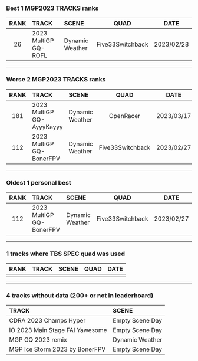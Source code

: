 ### Best 1 MGP2023 TRACKS ranks
|RANK|TRACK|SCENE|QUAD|DATE|
|:---:|:---|:---|:---:|:---:|
|26|2023 MultiGP GQ-ROFL|Dynamic Weather|Five33Switchback|2023/02/28|
---
### Worse 2 MGP2023 TRACKS ranks
|RANK|TRACK|SCENE|QUAD|DATE|
|:---:|:---|:---|:---:|:---:|
|181|2023 MultiGP GQ-AyyyKayyy|Dynamic Weather|OpenRacer|2023/03/17|
|112|2023 MultiGP GQ-BonerFPV|Dynamic Weather|Five33Switchback|2023/02/27|
---
### Oldest 1 personal best
|RANK|TRACK|SCENE|QUAD|DATE|
|:---:|:---|:---|:---:|:---:|
|112|2023 MultiGP GQ-BonerFPV|Dynamic Weather|Five33Switchback|2023/02/27|
---
### 1 tracks where TBS SPEC quad was used
|RANK|TRACK|SCENE|QUAD|DATE|
|:---:|:---|:---|:---:|:---:|
||||||
---
### 4 tracks without data (200+ or not in leaderboard)
|TRACK|SCENE|
|:---|:---|
|CDRA 2023  Champs Hyper|Empty Scene Day|
|IO 2023 Main Stage FAI Yawesome|Empty Scene Day|
|MGP GQ 2023 remix|Dynamic Weather|
|MGP Ice Storm 2023 by BonerFPV|Empty Scene Day|
